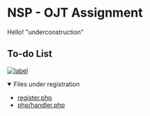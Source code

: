 # NSP - OJT Assignment
Hello! "underconstruction"


## To-do List
[![label](https://img.shields.io/badge/Registration-in--progress-orange)](#)
<details open>
    <summary>Files under registration</summary>
    <ul>
    <li><a href="#" target="_blank">register.php</a></li>
    <li><a href="#" target="_blank">php/handler.php</a></li>
    </ul>
</details>
